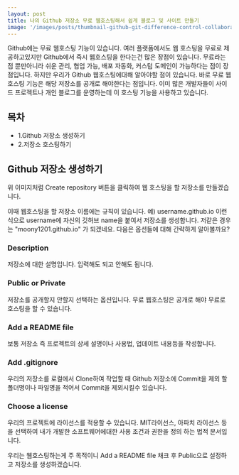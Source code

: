```yaml
---
layout: post
title: 나의 Github 저장소 무료 웹호스팅해서 쉽게 블로그 및 사이트 만들기
image: '/images/posts/thumbnail-github-git-difference-control-collaboration.jpg'
---
```

Github에는 무료 웹호스팅 기능이 있습니다. 여러 플랫폼에서도 웹 호스팅을 무료로 제공하고있지만 Github에서 즉시 웹호스팅을 한다는건 많은 장점이 있습니다. 무료라는점 뿐만아니라 쉬운 관리, 협업 가능, 배포 자동화, 커스텀 도메인이 가능하다는 점이 장점입니다. 하지만 우리가 Github 웹호스팅에대해 알아야할 점이 있습니다. 바로 무료 웹호스팅 기능은 해당 저장소를 공개로 해야한다는 점입니다. 이미 많은 개발자들이 사이드 프로젝트나 개인 블로그를 운영하는데 이 호스팅 기능을 사용하고 있습니다.

## 목차
* 1.Github 저장소 생성하기
* 2.저장소 호스팅하기

## Github 저장소 생성하기
<!-- 이미지 -->
위 이미지처럼 Create repository 버튼을 클릭하여 웹 호스팅을 할 저장소를 만들겠습니다. 

<!-- 이미지 -->
이때 웹호스팅을 할 저장소 이름에는 규칙이 있습니다. 예) username.github.io 이런식으로 username에 자신의 깃허브 name을 붙여서 저장소를 생성합니다. 저같은 경우는 "moony1201.github.io" 가 되겠네요. 다음은 옵션들에 대해 간략하게 알아볼까요? 

### Description
저장소에 대한 설명입니다. 입력해도 되고 안해도 됩니다. 

### Public or Private 
저장소를 공개할지 안할지 선택하는 옵션입니다. 무료 웹호스팅은 공개로 해야 무료로 호스팅을 할 수 있습니다. 

### Add a README file
보통 저장소 즉 프로젝트의 상세 설명이나 사용법, 업데이트 내용등을 작성합니다. 

### Add .gitignore
우리의 저장소를 로컬에서 Clone하여 작업할 때 Github 저장소에 Commit을 제외 할 폴더명이나 파일명을 적어서 Commit을 제외시킬수 있습니다.

### Choose a license
우리의 프로젝트에 라이선스를 적용할 수 있습니다. MIT라이선스, 아파치 라이선스 등을 선택하여 내가 개발한 소프트웨어에대한 사용 조건과 권한을 정의 하는 법적 문서입니다.

우리는 웹호스팅하는게 주 목적이니 Add a README file 채크 후 Public으로 설정하고 저장소를 생성하겠습니다.